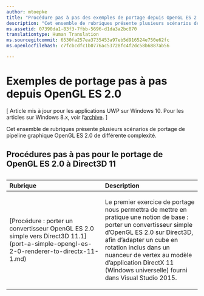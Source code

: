 ```yaml
---
author: mtoepke
title: "Procédure pas à pas des exemples de portage depuis OpenGL ES 2.0"
description: "Cet ensemble de rubriques présente plusieurs scénarios de portage de pipeline graphique OpenGL ES 2.0 de différente complexité."
ms.assetid: 07390da1-83f3-7fbb-5696-d1da3a2bc870
translationtype: Human Translation
ms.sourcegitcommit: 6530fa257ea3735453a97eb5d916524e750e62fc
ms.openlocfilehash: c7fcbcdfc1b0776ac53728fc4f2dc58b6887ab56

---
```


# Exemples de portage pas à pas depuis OpenGL ES 2.0


\[ Article mis à jour pour les applications UWP sur Windows 10. Pour les articles sur Windows 8.x, voir l’[archive](http://go.microsoft.com/fwlink/p/?linkid=619132). \]

Cet ensemble de rubriques présente plusieurs scénarios de portage de pipeline graphique OpenGL ES 2.0 de différente complexité.

## Procédures pas à pas pour le portage de OpenGL ES 2.0 à Direct3D 11

## 
<table>
<colgroup>
<col width="50%" />
<col width="50%" />
</colgroup>
<thead>
<tr class="header">
<th align="left">Rubrique</th>
<th align="left">Description</th>
</tr>
</thead>
<tbody>
<tr class="odd">
<td align="left"><p>[Procédure : porter un convertisseur OpenGL ES 2.0 simple vers Direct3D 11.1](port-a-simple-opengl-es-2-0-renderer-to-directx-11-1.md)</p></td>
<td align="left"><p>Le premier exercice de portage nous permettra de mettre en pratique une notion de base : porter un convertisseur simple d’OpenGL ES 2.0 sur Direct3D, afin d’adapter un cube en rotation inclus dans un nuanceur de vertex au modèle d’application DirectX 11 (Windows universelle) fourni dans Visual Studio 2015.</p></td>
</tr>
</tbody>
</table>

 

 

 







<!--HONumber=Jun16_HO4-->


